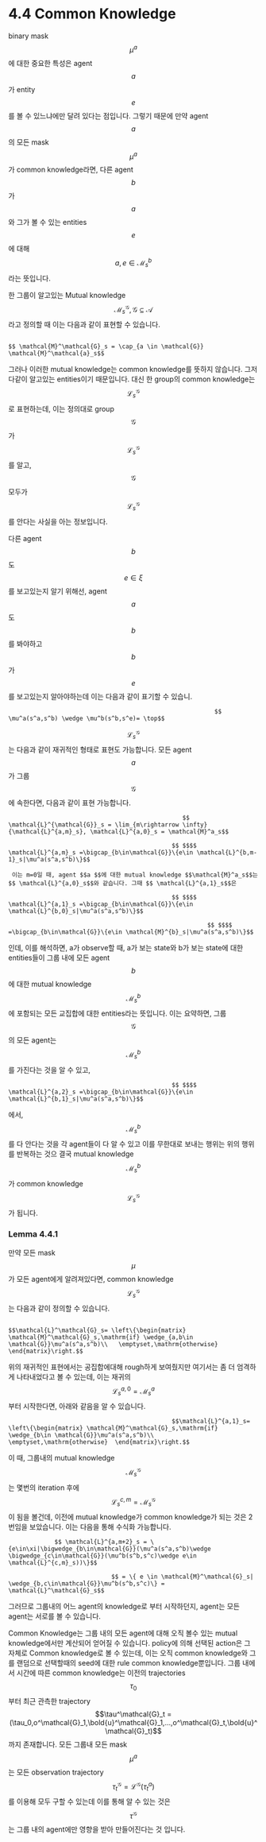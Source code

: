 # 4.4 Common Knowledge

binary mask $$\mu^a$$에 대한 중요한 특성은 agent$$a$$가 entity $$e$$를 볼 수 있느냐에만 달려 있다는 점입니다. 그렇기 때문에 만약 agent $$a$$의 모든 mask $$\mu^a$$가 common knowledge라면, 다른 agent $$ b$$가 $$ a$$와 그가 볼 수 있는 entities $$ e$$에 대해  $$ a,e \in \mathcal{M}^b_s$$라는 뜻입니다.

한 그룹이 알고있는 Mutual knowledge $$\mathcal{M}^\mathcal{G}_s ,\mathcal{G}\subseteq \mathcal{A}$$라고 정의할 때 이는 다음과 같이 표현할 수 있습니다.

                                                                           $$ \mathcal{M}^\mathcal{G}_s = \cap_{a \in \mathcal{G}} \mathcal{M}^\mathcal{a}_s$$

그러나 이러한 mutual knowledge는 common knowledge를 뜻하지 않습니다. 그저 다같이 알고있는 entities이기 때문입니다. 대신 한 group의 common knowledge는 $$\mathcal{L}^\mathcal{G}_s$$로 표현하는데, 이는 정의대로 group $$ \mathcal{G}$$가 $$\mathcal{L}^\mathcal{G}_s$$를 알고, $$ \mathcal{G}$$모두가 $$\mathcal{L}^\mathcal{G}_s$$를 안다는 사실을 아는 정보입니다.

 다른 agent $$ b$$도 $$e \in\xi $$를 보고있는지 알기 위해선, agent $$ a$$도 $$ b$$를 봐야하고 $$ b$$가 $$e$$를 보고있는지 알아야하는데 이는 다음과 같이 표기할 수 있습니.

                                                              $$ \mu^a(s^a,s^b) \wedge \mu^b(s^b,s^e)= \top$$

$$\mathcal{L}^\mathcal{G}_s$$는 다음과 같이 재귀적인 형태로 표현도 가능합니다. 모든 agent $$ a $$가 그룹 $$\mathcal{G}$$에 속한다면, 다음과 같이 표현 가능합니다.

                                                     $$ \mathcal{L}^{\mathcal{G}}_s = \lim_{m\rightarrow \infty}{\mathcal{L}^{a,m}_s}, \mathcal{L}^{a,0}_s = \mathcal{M}^a_s$$

                                                  $$ $$$$ \mathcal{L}^{a,m}_s =\bigcap_{b\in\mathcal{G}}\{e\in \mathcal{L}^{b,m-1}_s|\mu^a(s^a,s^b)\}$$

     이는 m=0일 때, agent $$a $$에 대한 mutual knowledge $$\mathcal{M}^a_s$$는 $$ \mathcal{L}^{a,0}_s$$와 같습니다. 그때 $$ \mathcal{L}^{a,1}_s$$은 

                                                  $$ $$$$ \mathcal{L}^{a,1}_s =\bigcap_{b\in\mathcal{G}}\{e\in \mathcal{L}^{b,0}_s|\mu^a(s^a,s^b)\}$$

                                                            $$ $$$$  =\bigcap_{b\in\mathcal{G}}\{e\in \mathcal{M}^{b}_s|\mu^a(s^a,s^b)\}$$

인데, 이를 해석하면, a가 observe할 때, a가 보는 state와 b가 보는 state에 대한 entities들이  그룹 내에 모든 agent $$b$$에 대한 mutual knowledge $$\mathcal{M}^b_s$$에 포함되는 모든 교집합에 대한 entities라는 뜻입니다. 이는 요약하면, 그룹 $$\mathcal{G}$$의 모든 agent는 $$\mathcal{M}^b_s$$를 가진다는 것을 알 수 있고, 

                                                  $$ $$$$ \mathcal{L}^{a,2}_s =\bigcap_{b\in\mathcal{G}}\{e\in \mathcal{L}^{b,1}_s|\mu^a(s^a,s^b)\}$$

에서, $$\mathcal{M}^b_s$$를 다 안다는 것을 각 agent들이 다 알 수 있고 이를 무한대로 보내는 행위는 위의 행위를 반복하는 것으 결국 mutual knowledge$$\mathcal{M}^b_s$$가 common knowledge$$\mathcal{L}^\mathcal{G}_s$$가 됩니다. 

### Lemma 4.4.1

만약 모든 mask $$\mu$$가 모든 agent에게 알려져있다면, common knowledge $$\mathcal{L}^\mathcal{G}_s$$는 다음과 같이 정의할 수 있습니다.

                                                       $$\mathcal{L}^\mathcal{G}_s= \left\{\begin{matrix} \mathcal{M}^\mathcal{G}_s,\mathrm{if} \wedge_{a,b\in \mathcal{G}}\mu^a(s^a,s^b)\\   \emptyset,\mathrm{otherwise}  \end{matrix}\right.$$

위의 재귀적인 표현에서는 공집합에대해 rough하게 보여줬지만 여기서는 좀 더 엄격하게 나타내었다고 볼 수 있는데, 이는 재귀의 $$\mathcal{L}^{a,0}_s = \mathcal{M}^a_s$$부터 시작한다면, 아래와 같음을 알 수 있습니다.

                                                  $$\mathcal{L}^{a,1}_s= \left\{\begin{matrix} \mathcal{M}^\mathcal{G}_s,\mathrm{if} \wedge_{b\in \mathcal{G}}\mu^a(s^a,s^b)\\   \emptyset,\mathrm{otherwise}  \end{matrix}\right.$$

이 때, 그룹내의 mutual knowledge$$\mathcal{M}^{\mathcal{G}}_s$$는 몇번의 iteration 후에 $$ \mathcal{L}^{c,m}_s = \mathcal{M}^{\mathcal{G}}_s$$이 됨을 볼건데, 이전에 mutual knowledge가 common knowledge가 되는 것은 2번임을 보았습니다. 이는 다음을 통해 수식화 가능합니다.

                 $$ \mathcal{L}^{a,m+2}_s = \{e\in\xi|\bigwedge_{b\in\mathcal{G}}(\mu^a(s^a,s^b)\wedge \bigwedge_{c\in\mathcal{G}}(\mu^b(s^b,s^c)\wedge e\in \mathcal{L}^{c,m}_s))\}$$

                                 $$ = \{ e \in \mathcal{M}^\mathcal{G}_s|  \wedge_{b,c\in\mathcal{G}}\mu^b(s^b,s^c)\} = \mathcal{L}^\mathcal{G}_s$$

그러므로 그룹내의 어느 agent의 knowledge로 부터 시작하던지, agent는 모든 agent는 서로를 볼 수 있습니다.

Common Knowledge는 그룹 내의 모든 agent에 대해 오직 볼수 있는 mutual knowledge에서만 계산되어 얻어질 수 있습니다. policy에 의해 선택된 action은 그 자체로 Common knowledge로 볼 수 있는데, 이는 오직 common knowledge와 그를 랜덤으로 선택할때의 seed에 대한 rule common knowledge뿐입니다. 그룹 내에서 시간에 따른 common knowledge는 이전의 trajectories $$ \tau_0$$부터 최근 관측한 trajectory $$\tau^\mathcal{G}_t = (\tau_0,o^\mathcal{G}_1,\bold{u}^\mathcal{G}_1,...,o^\mathcal{G}_t,\bold{u}^\mathcal{G}_t)$$까지 존재합니다. 모든 그룹내 모든 mask $$ \mu^a$$는 모든 observation trajectory$$\tau^{\mathcal{G}}_t = \mathcal{L}^\mathcal{G}(\tau^a_t)$$ 를 이용해 모두 구할 수 있는데 이를 통해 알 수 있는 것은 $$ \tau ^\mathcal{G}$$는 그룹 내의 agent에만 영향을 받아 만들어진다는 것 입니다.

